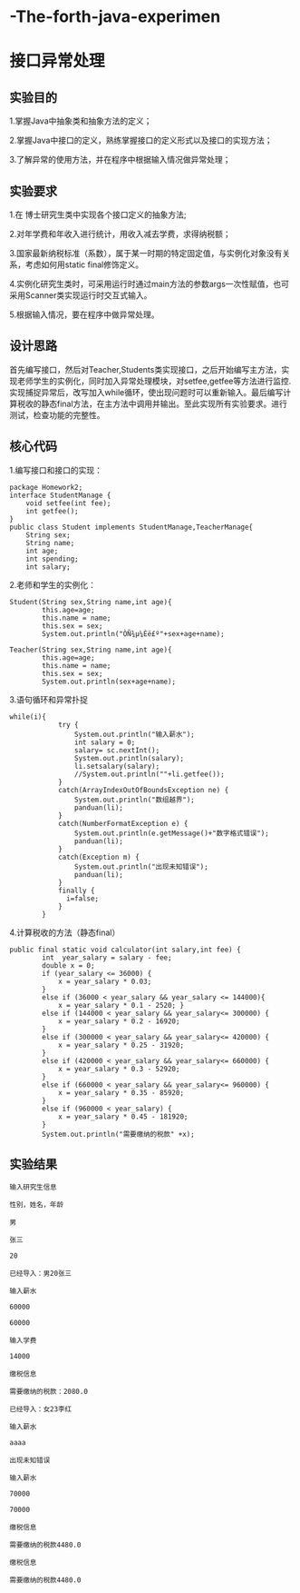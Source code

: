# -The-forth-java-experimen
# 接口异常处理
## 实验目的
1.掌握Java中抽象类和抽象方法的定义；

2.掌握Java中接口的定义，熟练掌握接口的定义形式以及接口的实现方法；

3.了解异常的使用方法，并在程序中根据输入情况做异常处理；

## 实验要求
1.在 博士研究生类中实现各个接口定义的抽象方法;

2.对年学费和年收入进行统计，用收入减去学费，求得纳税额；

3.国家最新纳税标准（系数），属于某一时期的特定固定值，与实例化对象没有关系，考虑如何用static  final修饰定义。

4.实例化研究生类时，可采用运行时通过main方法的参数args一次性赋值，也可采用Scanner类实现运行时交互式输入。

5.根据输入情况，要在程序中做异常处理。

## 设计思路
首先编写接口，然后对Teacher,Students类实现接口，之后开始编写主方法，实现老师学生的实例化，同时加入异常处理模块，对setfee,getfee等方法进行监控.实现捕捉异常后，改写加入while循环，使出现问题时可以重新输入。最后编写计算税收的静态final方法，在主方法中调用并输出。至此实现所有实验要求。进行测试，检查功能的完整性。
## 核心代码
1.编写接口和接口的实现：

```
package Homework2;
interface StudentManage {
    void setfee(int fee);
    int getfee();
}
public class Student implements StudentManage,TeacherManage{
    String sex; 
    String name;
    int age;
    int spending;
    int salary;
```
2.老师和学生的实例化：

```
Student(String sex,String name,int age){
    	this.age=age;
    	this.name = name;
    	this.sex = sex;
    	System.out.println("ÒÑ¾­µ¼Èë£º"+sex+age+name);
      
Teacher(String sex,String name,int age){
    	this.age=age;
    	this.name = name;
    	this.sex = sex;
    	System.out.println(sex+age+name);
```
3.语句循环和异常扑捉

```
while(i){
			try {
				System.out.println("输入薪水");
				int salary = 0;
				salary= sc.nextInt();
				System.out.println(salary);
				li.setsalary(salary);
				//System.out.println(""+li.getfee());
			}
			catch(ArrayIndexOutOfBoundsException ne) {
				System.out.println("数组越界");
				panduan(li);
			}
			catch(NumberFormatException e) {
				System.out.println(e.getMessage()+"数字格式错误");
				panduan(li);
			}
			catch(Exception m) {
				System.out.println("出现未知错误");
				panduan(li);
			}
			finally {
              i=false;
			}
		}
```
4.计算税收的方法（静态final）

```
public final static void calculator(int salary,int fee) {
		int  year_salary = salary - fee;
		double x = 0;
		if (year_salary <= 36000) {
			x = year_salary * 0.03;
		}
		else if (36000 < year_salary && year_salary <= 144000){
			x = year_salary * 0.1 - 2520; }
		else if (144000 < year_salary && year_salary<= 300000) {
			x = year_salary * 0.2 - 16920;
		}
		else if (300000 < year_salary && year_salary<= 420000) {
			x = year_salary * 0.25 - 31920;
		}
		else if (420000 < year_salary && year_salary<= 660000) {
			x = year_salary * 0.3 - 52920;
		}
		else if (660000 < year_salary && year_salary<= 960000) {
			x = year_salary * 0.35 - 85920;
		}
		else if (960000 < year_salary) {
			x = year_salary * 0.45 - 181920;
		}
		System.out.println("需要缴纳的税款" +x);
```
## 实验结果

```
输入研究生信息

性别，姓名，年龄

男

张三

20

已经导入：男20张三
```

```
输入薪水

60000

60000

输入学费

14000
```

```
缴税信息

需要缴纳的税款：2080.0
```

```
已经导入：女23李红

输入薪水

aaaa

出现未知错误

输入薪水

70000

70000

缴税信息

需要缴纳的税款4480.0

缴税信息

需要缴纳的税款4480.0
```
